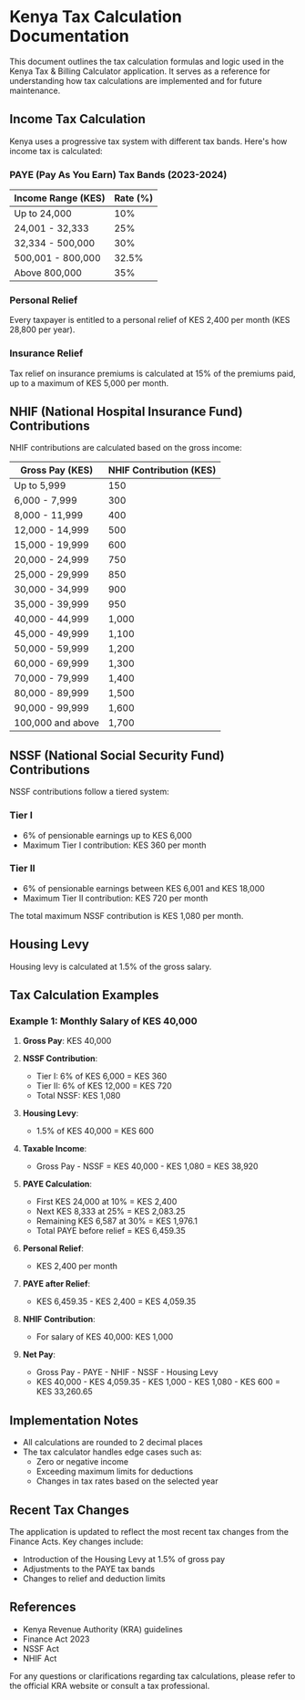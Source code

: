 # Kenya Tax Calculation Documentation

This document outlines the tax calculation formulas and logic used in the Kenya Tax & Billing Calculator application. It serves as a reference for understanding how tax calculations are implemented and for future maintenance.

## Income Tax Calculation

Kenya uses a progressive tax system with different tax bands. Here's how income tax is calculated:

### PAYE (Pay As You Earn) Tax Bands (2023-2024)

| Income Range (KES) | Rate (%) |
| ------------------ | -------- |
| Up to 24,000       | 10%      |
| 24,001 - 32,333    | 25%      |
| 32,334 - 500,000   | 30%      |
| 500,001 - 800,000  | 32.5%    |
| Above 800,000      | 35%      |

### Personal Relief

Every taxpayer is entitled to a personal relief of KES 2,400 per month (KES 28,800 per year).

### Insurance Relief

Tax relief on insurance premiums is calculated at 15% of the premiums paid, up to a maximum of KES 5,000 per month.

## NHIF (National Hospital Insurance Fund) Contributions

NHIF contributions are calculated based on the gross income:

| Gross Pay (KES)   | NHIF Contribution (KES) |
| ----------------- | ----------------------- |
| Up to 5,999       | 150                     |
| 6,000 - 7,999     | 300                     |
| 8,000 - 11,999    | 400                     |
| 12,000 - 14,999   | 500                     |
| 15,000 - 19,999   | 600                     |
| 20,000 - 24,999   | 750                     |
| 25,000 - 29,999   | 850                     |
| 30,000 - 34,999   | 900                     |
| 35,000 - 39,999   | 950                     |
| 40,000 - 44,999   | 1,000                   |
| 45,000 - 49,999   | 1,100                   |
| 50,000 - 59,999   | 1,200                   |
| 60,000 - 69,999   | 1,300                   |
| 70,000 - 79,999   | 1,400                   |
| 80,000 - 89,999   | 1,500                   |
| 90,000 - 99,999   | 1,600                   |
| 100,000 and above | 1,700                   |

## NSSF (National Social Security Fund) Contributions

NSSF contributions follow a tiered system:

### Tier I

- 6% of pensionable earnings up to KES 6,000
- Maximum Tier I contribution: KES 360 per month

### Tier II

- 6% of pensionable earnings between KES 6,001 and KES 18,000
- Maximum Tier II contribution: KES 720 per month

The total maximum NSSF contribution is KES 1,080 per month.

## Housing Levy

Housing levy is calculated at 1.5% of the gross salary.

## Tax Calculation Examples

### Example 1: Monthly Salary of KES 40,000

1. **Gross Pay**: KES 40,000

2. **NSSF Contribution**:

   - Tier I: 6% of KES 6,000 = KES 360
   - Tier II: 6% of KES 12,000 = KES 720
   - Total NSSF: KES 1,080

3. **Housing Levy**:

   - 1.5% of KES 40,000 = KES 600

4. **Taxable Income**:

   - Gross Pay - NSSF = KES 40,000 - KES 1,080 = KES 38,920

5. **PAYE Calculation**:

   - First KES 24,000 at 10% = KES 2,400
   - Next KES 8,333 at 25% = KES 2,083.25
   - Remaining KES 6,587 at 30% = KES 1,976.1
   - Total PAYE before relief = KES 6,459.35

6. **Personal Relief**:

   - KES 2,400 per month

7. **PAYE after Relief**:

   - KES 6,459.35 - KES 2,400 = KES 4,059.35

8. **NHIF Contribution**:

   - For salary of KES 40,000: KES 1,000

9. **Net Pay**:
   - Gross Pay - PAYE - NHIF - NSSF - Housing Levy
   - KES 40,000 - KES 4,059.35 - KES 1,000 - KES 1,080 - KES 600 = KES 33,260.65

## Implementation Notes

- All calculations are rounded to 2 decimal places
- The tax calculator handles edge cases such as:
  - Zero or negative income
  - Exceeding maximum limits for deductions
  - Changes in tax rates based on the selected year

## Recent Tax Changes

The application is updated to reflect the most recent tax changes from the Finance Acts. Key changes include:

- Introduction of the Housing Levy at 1.5% of gross pay
- Adjustments to the PAYE tax bands
- Changes to relief and deduction limits

## References

- Kenya Revenue Authority (KRA) guidelines
- Finance Act 2023
- NSSF Act
- NHIF Act

For any questions or clarifications regarding tax calculations, please refer to the official KRA website or consult a tax professional.
